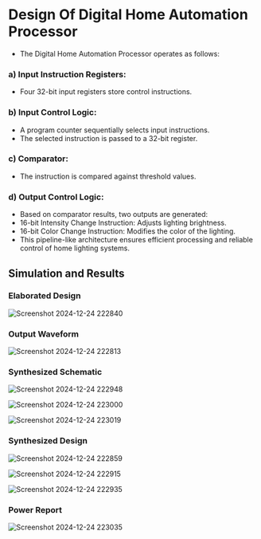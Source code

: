 # Design Of Digital Home Automation Processor


- The Digital Home Automation Processor operates as follows:

### a) Input Instruction Registers:
- Four 32-bit input registers store control instructions.

### b) Input Control Logic:
- A program counter sequentially selects input instructions.
- The selected instruction is passed to a 32-bit register.

### c) Comparator:
- The instruction is compared against threshold values.

  
### d) Output Control Logic:
- Based on comparator results, two outputs are generated:
- 16-bit Intensity Change Instruction: Adjusts lighting brightness.
- 16-bit Color Change Instruction: Modifies the color of the lighting.
- This pipeline-like architecture ensures efficient processing and reliable control of home lighting systems.


## Simulation and Results

### Elaborated Design

![Screenshot 2024-12-24 222840](https://github.com/user-attachments/assets/6b28a48a-3a84-4561-96bd-73d9d384d0c9)



### Output Waveform

![Screenshot 2024-12-24 222813](https://github.com/user-attachments/assets/9d645609-fed5-48f4-b4bb-7c9c6eabbd49)





### Synthesized Schematic

![Screenshot 2024-12-24 222948](https://github.com/user-attachments/assets/3290eeb4-ecee-4499-8a67-896408ef46b5)

![Screenshot 2024-12-24 223000](https://github.com/user-attachments/assets/1efe7e14-53dc-4ef1-bcb6-baccfa7277c6)

![Screenshot 2024-12-24 223019](https://github.com/user-attachments/assets/8a632ee0-6c5d-4bd7-8483-cb969241fede)




### Synthesized Design

![Screenshot 2024-12-24 222859](https://github.com/user-attachments/assets/0f943113-7ecc-49bc-871c-24ebc59980e7)

![Screenshot 2024-12-24 222915](https://github.com/user-attachments/assets/ed57df09-8a7b-4a9c-8a66-fac7bf280d38)

![Screenshot 2024-12-24 222935](https://github.com/user-attachments/assets/2fc479a8-749f-4c3d-aaac-caa737277491)


### Power Report


![Screenshot 2024-12-24 223035](https://github.com/user-attachments/assets/582149f1-1f7a-4732-a06f-26070541b696)

